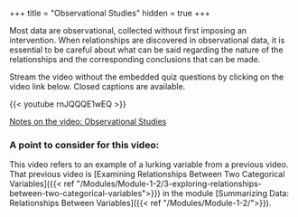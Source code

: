 +++
title = "Observational Studies"
hidden = true
+++

Most data are observational, collected without first imposing an intervention. When relationships are discovered in observational data, it is essential to be careful about what can be said regarding the nature of the relationships and the corresponding conclusions that can be made.

Stream the video without the embedded quiz questions by clicking on the video link below. Closed captions are available.

{{< youtube rnJQQQE1wEQ >}}

[Notes on the video: Observational Studies](../3-2-Observational-Studies.pdf)

### A point to consider for this video:

This video refers to an example of a lurking variable from a previous video. That previous video is [Examining Relationships Between Two Categorical Variables]({{< ref "/Modules/Module-1-2/3-exploring-relationships-between-two-categorical-variables">}}) in the module [Summarizing Data: Relationships Between Variables]({{< ref "/Modules/Module-1-2/">}}).